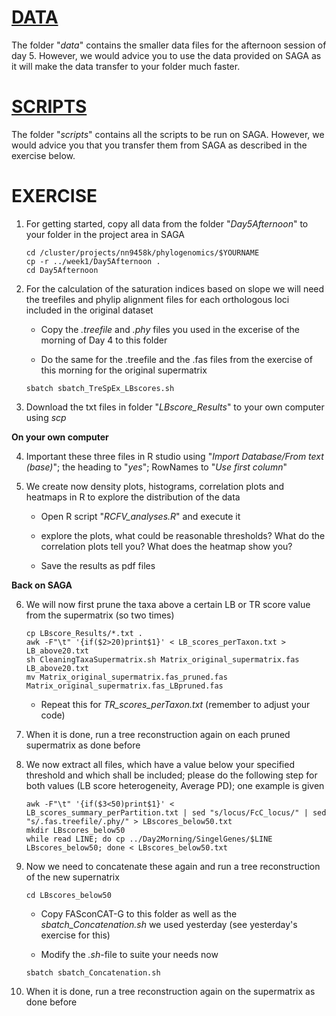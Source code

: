 # [DATA](data)
The folder "_data_" contains the smaller data files for the afternoon session of day 5. However, we would advice you to use the data provided on SAGA as it will make the data transfer to your folder much faster. 

# [SCRIPTS](scripts)
The folder "_scripts_" contains all the scripts to be run on SAGA. However, we would advice you that you transfer them from SAGA as described in the exercise below.

# EXERCISE
1. For getting started, copy all data from the folder "_Day5Afternoon_" to your folder in the project area in SAGA
	
	```
	cd /cluster/projects/nn9458k/phylogenomics/$YOURNAME
	cp -r ../week1/Day5Afternoon .
	cd Day5Afternoon
	```
	
2. For the calculation of the saturation indices based on slope we will need the treefiles and phylip alignment files for each orthologous loci included in the original dataset

	* Copy the _.treefile_ and _.phy_ files you used in the excerise of the morning of Day 4 to this folder
	
	* Do the same for the .treefile and the .fas files from the exercise of this morning for the original supermatrix
	
	```
	sbatch sbatch_TreSpEx_LBscores.sh
	```

3. Download the txt files in folder "_LBscore_Results_" to your own computer using _scp_

**On your own computer**

4. Important these three files in R studio using "_Import Database/From text (base)_"; the heading to "_yes_"; RowNames to "_Use first column_"

5. We create now density plots, histograms, correlation plots and heatmaps in R to explore the distribution of the data

	* Open R script "_RCFV_analyses.R_" and execute it
	
	* explore the plots, what could be reasonable thresholds? What do the correlation plots tell you? What does the heatmap show you?
	
	* Save the results as pdf files

**Back on SAGA**

6. We will now first prune the taxa above a certain LB or TR score value from the supermatrix (so two times)
	
	```
	cp LBscore_Results/*.txt .
	awk -F"\t" '{if($2>20)print$1}' < LB_scores_perTaxon.txt > LB_above20.txt
	sh CleaningTaxaSupermatrix.sh Matrix_original_supermatrix.fas LB_above20.txt
	mv Matrix_original_supermatrix.fas_pruned.fas Matrix_original_supermatrix.fas_LBpruned.fas
	```
	
	* Repeat this for _TR_scores_perTaxon.txt_ (remember to adjust your code)

7. When it is done, run a tree reconstruction again on each pruned supermatrix as done before

8. We now extract all files, which have a value below your specified threshold and which shall be included; please do the following step for both values (LB score heterogeneity, Average PD); one example is given
	
	```
	awk -F"\t" '{if($3<50)print$1}' < LB_scores_summary_perPartition.txt | sed "s/locus/FcC_locus/" | sed "s/.fas.treefile/.phy/" > LBscores_below50.txt
	mkdir LBscores_below50
	while read LINE; do cp ../Day2Morning/SingelGenes/$LINE LBscores_below50; done < LBscores_below50.txt
	```

9. Now we need to concatenate these again and run a tree reconstruction of the new supernatrix
	
	```
	cd LBscores_below50
	```
	
	* Copy FASconCAT-G to this folder as well as the _sbatch_Concatenation.sh_ we used yesterday (see yesterday's exercise for this) 
	
	* Modify the _.sh_-file to suite your needs now
	
	```
	sbatch sbatch_Concatenation.sh
	```

10. When it is done, run a tree reconstruction again on the supermatrix as done before


